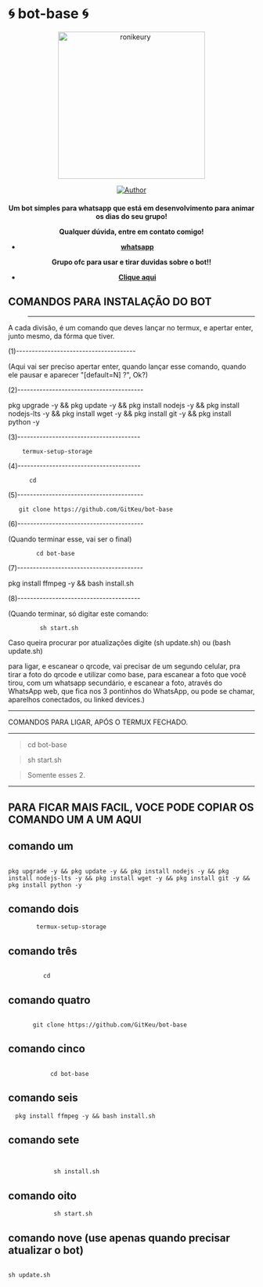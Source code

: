# 🌀 bot-base 🌀
<div align="center">
<img src="https://i.ibb.co/TLySDcF/59ed60bd9936.jpg" alt="ronikeury" width="300" />

</div>
<p align="center">
  <a href="https://github.com/GitKeu/bot-base"><img title="Author" src="https://img.shields.io/github/forks/GitKeu/bot-base?color=black&label=ronikeury&logo=ronikeury&logoColor=ronikeury" /></a>
  <omg src="https://img.shields.io/badge/-AQUI!!!-blue">
<h4 align="center">

Um bot simples para whatsapp que está em desenvolvimento para animar os dias do seu grupo!

Qualquer dúvida, entre em contato comigo!
- [whatsapp](https://wa.me/5519986110794)

Grupo ofc para usar e tirar duvidas sobre o bot!!
- [Clique aqui](https://chat.whatsapp.com/GRWgGE02S2822S7E3zb84P)

## COMANDOS PARA INSTALAÇÃO DO BOT


> -----------------------------------

A cada divisão, é um comando que deves lançar no termux, e apertar enter, junto mesmo, da fórma que tiver.

(1)--------------------------------------

(Aqui vai ser preciso apertar enter, quando lançar esse comando, quando ele pausar e aparecer "[default=N] ?", Ok?)

(2)----------------------------------------

pkg upgrade -y && pkg update -y && pkg install nodejs -y && pkg install nodejs-lts -y && pkg install wget -y && pkg install git -y && pkg install python -y

(3)---------------------------------------

        termux-setup-storage 

(4)---------------------------------------

          cd

(5)----------------------------------------

       git clone https://github.com/GitKeu/bot-base

(6)----------------------------------------

(Quando terminar esse, vai ser o final)

            cd bot-base

(7)----------------------------------------
    
  pkg install ffmpeg -y && bash install.sh

(8)---------------------------------------

(Quando terminar, só digitar este comando:


             sh start.sh 
Caso queira procurar por atualizações digite (sh update.sh) ou (bash update.sh)


para ligar, e escanear o qrcode, vai precisar de um segundo celular, pra tirar a foto do qrcode e utilizar como base, para escanear a foto que você tirou, com um whatsapp secundário, e escanear a foto, através do WhatsApp web, que fica nos 3 pontinhos do WhatsApp, ou pode se chamar, aparelhos conectados, ou linked devices.)

-------------------------------------------

COMANDOS PARA LIGAR, APÓS O TERMUX FECHADO. 

-------------------------------------------

>    cd bot-base

>    sh start.sh 

>    Somente esses 2.

-------------------------------------------

## PARA FICAR MAIS FACIL, VOCE PODE COPIAR OS COMANDO UM A UM AQUI 

## comando um
```

pkg upgrade -y && pkg update -y && pkg install nodejs -y && pkg install nodejs-lts -y && pkg install wget -y && pkg install git -y && pkg install python -y

```

## comando dois

```
        termux-setup-storage 

```
## comando três
```

          cd
```

## comando quatro

```

       git clone https://github.com/GitKeu/bot-base

```

## comando cinco

```

            cd bot-base

```

## comando seis
 
```
  pkg install ffmpeg -y && bash install.sh

```

## comando sete
```


             sh install.sh 
```
## comando oito

```
             sh start.sh
```

## comando nove (use apenas quando precisar atualizar o bot)

```

sh update.sh 

```

</p>
</h4>
